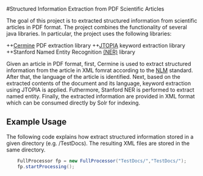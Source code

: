 #Structured Information Extraction from PDF Scientific Articles

The goal of this project is to extracted structured information from scientific articles in PDF format.
The project combines the functionality of several java libraries. In particular, the project uses the following libraries:

++[Cermine](http://cermine.ceon.pl/index.html) PDF extraction library
++[JTOPIA](https://github.com/srijiths/jtopia) keyword extraction library
++Stanford Named Entity Recognition [(NER)](http://nlp.stanford.edu/software/CRF-NER.shtml) library

Given an article in PDF format, first, Cermine is used to extract structured information from the article in XML fomrat according to the [NLM](http://www.nlm.nih.gov/) standard. After that, the language of the article is identified. Next, based on the extracted contents of the document and its language, keyword extraction using JTOPIA is applied. Futhermore, Stanford NER is performed to extract named entity. Finally, the extracted information are provided in XML format which can be consumed directly by Solr for indexing.


## Example Usage

The following code explains how extract structured information stored in a given directory (e.g. /TestDocs). The resulting XML files are stored in the same directory.

```Java
	FullProcessor fp = new FullProcessor("TestDocs/","TestDocs/");
	fp.startProcessing();
```
